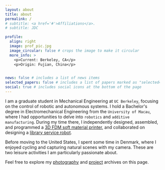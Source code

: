 ```yaml
---
layout: about
title: about
permalink: /
# subtitle: <a href='#'>Affiliations</a>.
# subtitle: JDC

profile:
  align: right
  image: prof_pic.jpg
  image_circular: false # crops the image to make it circular
  more_info: >
    <p>Current: Berkeley, CA</p>
    <p>Origin: Fujian, China</p>
    

news: false # includes a list of news items
selected_papers: false # includes a list of papers marked as "selected={true}"
social: true # includes social icons at the bottom of the page
---
```


I am a graduate student in Mechanical Engineering at `UC Berkeley`, focusing on the control of robotic and autonomous systems. I hold a Bachelor's degree in Electromechanical Engineering from the `University of Macau`, where I had opportunities to delve into `robotics` and `additive manufacturing`. During my time there, I independently designed, assembled, and programmed a [3D FDM soft material printer](https://github.com/dechaojiang/Softmatter_Printer), and collaborated on designing a [library service robot](https://github.com/dechaojiang/24EME_FYP).

Before moving to the United States, I spent some time in Denmark, where I enjoyed cycling and capturing natural scenes with my camera. These are two leisure activities I am particularly passionate about.

Feel free to explore my [photography](https://dechaojiang.github.io/photography/) and [project](https://dechaojiang.github.io/projects/) archives on this page.

